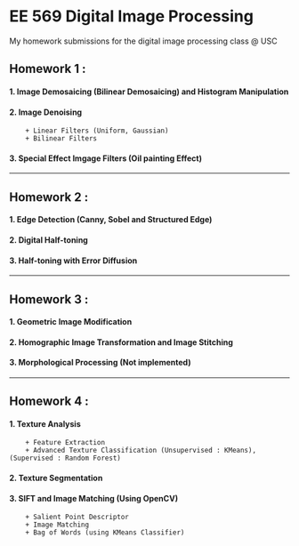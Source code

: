 # EE 569 Digital Image Processing
 My homework submissions for the digital image processing class @ USC
 
 ## Homework 1 : 
 #### 1. Image Demosaicing (Bilinear Demosaicing) and Histogram Manipulation
 #### 2.  Image Denoising 
        + Linear Filters (Uniform, Gaussian)
        + Bilinear Filters
 #### 3.  Special Effect Imgage Filters (Oil painting Effect)     
 ***            
 ## Homework 2 : 
 #### 1. Edge Detection (Canny, Sobel and Structured Edge)
 #### 2. Digital Half-toning
 #### 3. Half-toning with Error Diffusion            
***             
 ## Homework 3 : 
 #### 1. Geometric Image Modification
 #### 2. Homographic Image Transformation and Image Stitching
 #### 3. Morphological Processing (Not implemented)            
 ***            
 ## Homework 4 :             
 #### 1. Texture Analysis
        + Feature Extraction 
        + Advanced Texture Classification (Unsupervised : KMeans), (Supervised : Random Forest)
 #### 2. Texture Segmentation
 #### 3. SIFT and Image Matching (Using OpenCV)
        + Salient Point Descriptor
        + Image Matching
        + Bag of Words (using KMeans Classifier)

 
